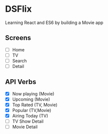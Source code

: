 # DSFlix

Learning React and ES6 by building a Movie app

## Screens

- [ ] Home
- [ ] TV
- [ ] Search
- [ ] Detail

## API Verbs

- [x] Now playing (Movie)
- [x] Upcoming (Movie)
- [x] Top Rated (TV, Movie)
- [x] Popular (TV,Movie)
- [x] Airing Today (TV)
- [ ] TV Show Detail
- [ ] Movie Detail
